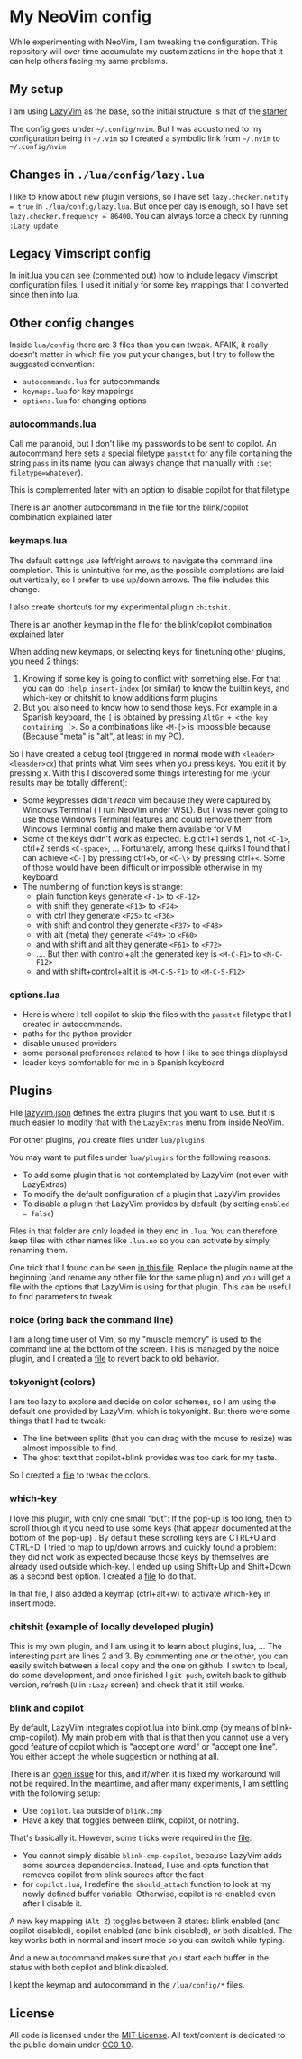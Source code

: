 # My NeoVim config

While experimenting with NeoVim, I am tweaking the configuration. This repository will over time accumulate my customizations in the hope
that it can help others facing my same problems.

## My setup

I am using [LazyVim](https://www.lazyvim.org/) as the base, so the initial structure is that of the [starter](https://github.com/LazyVim/starter)

The config goes under `~/.config/nvim`. But I was accustomed to my configuration being in `~/.vim` so I created a symbolic link
from `~/.nvim` to `~/.config/nvim`

## Changes in `./lua/config/lazy.lua`

I like to know about new plugin versions, so I have set `lazy.checker.notify = true` in `./lua/config/lazy.lua`.
But once per day is enough, so I have set `lazy.checker.frequency = 86400`. You can always force a check by running `:Lazy update`.

## Legacy Vimscript config

In [init.lua](init.lua) you can see (commented out) how to include [legacy Vimscript](legacy.vim) configuration files. I used it initially
for some key mappings that I converted since then into lua.

## Other config changes

Inside `lua/config` there are 3 files than you can tweak. AFAIK, it really doesn't matter in which file you put your changes, but I try to
follow the suggested convention:

- `autocommands.lua` for autocommands
- `keymaps.lua` for key mappings
- `options.lua` for changing options

### autocommands.lua

Call me paranoid, but I don't like my passwords to be sent to copilot. An autocommand here sets a special filetype `passtxt` for any file
containing the string `pass` in its name (you can always change that manually with `:set filetype=whatever`).

This is complemented later with an option to disable copilot for that filetype

There is an another autocommand in the file for the blink/copilot combination explained later

### keymaps.lua

The default settings use left/right arrows to navigate the command line completion. This is unintuitive for me, as the possible completions
are laid out vertically, so I prefer to use up/down arrows. The file includes this change.

I also create shortcuts for my experimental plugin `chitshit`.

There is an another keymap in the file for the blink/copilot combination explained later

When adding new keymaps, or selecting keys for finetuning other plugins, you need 2 things:

1. Knowing if some key is going to conflict with something else. For that you can do `:help insert-index` (or similar) to know the builtin
   keys, and which-key or chitshit to know additions form plugins
2. But you also need to know how to send those keys. For example in a Spanish keyboard, the `[` is obtained by pressing
   `AltGr + <the key containing [>`. So a combinations like `<M-[>` is impossible because (Because "meta" is "alt", at least in my PC).

So I have created a debug tool (triggered in normal mode with `<leader><leasder>cx`) that prints what Vim sees when you press keys.
You exit it by pressing x. With this I discovered some things interesting for me (your results may be totally different):

- Some keypresses didn't _reach_ vim because they were captured by Windows Terminal ( I run NeoVim under WSL). But I was never going to use
  those Windows Terminal features and could remove them from Windows Terminal config and make them available for VIM
- Some of the keys didn't work as expected. E.g ctrl+1 sends `1`, not `<C-1>`, ctrl+2 sends `<C-space>`, ... Fortunately, among these
  quirks I found that I can achieve `<C-]` by pressing ctrl+5, or `<C-\>` by pressing ctrl+`<`. Some of those would have been difficult or
  impossible otherwise in my keyboard
- The numbering of function keys is strange:
  - plain function keys generate `<F-1>` to `<F-12>`
  - with shift they generate `<F13>` to `<F24>`
  - with ctrl they generate `<F25>` to `<F36>`
  - with shift and control they generate `<F37>` to `<F48>`
  - with alt (meta) they generate `<F49>` to `<F60>`
  - and with shift and alt they generate `<F61>` to `<F72>`
  - .... But then with control+alt the generated key is `<M-C-F1>` to `<M-C-F12>`
  - and with shift+control+alt it is `<M-C-S-F1>` to `<M-C-S-F12>`

### options.lua

- Here is where I tell copilot to skip the files with the `passtxt` filetype that I created in autocommands.
- paths for the python provider
- disable unused providers
- some personal preferences related to how I like to see things displayed
- leader keys comfortable for me in a Spanish keyboard

## Plugins

File [lazyvim.json](lazyvim.json) defines the extra plugins that you want to use. But it is much easier to modify that with the `LazyExtras`
menu from inside NeoVim.

For other plugins, you create files under `lua/plugins`.

You may want to put files under `lua/plugins` for the following reasons:

- To add some plugin that is not contemplated by LazyVim (not even with LazyExtras)
- To modify the default configuration of a plugin that LazyVim provides
- To disable a plugin that LazyVim provides by default (by setting `enabled = false`)

Files in that folder are only loaded in they end in `.lua`. You can therefore keep files with other names like `.lua.no` so you can activate
by simply renaming them.

One trick that I found can be seen [in this file](lua/plugins/debug_cfg_example.lua.no). Replace the plugin name at the beginning (and
rename any other file for the same plugin) and you will get a file with the options that LazyVim is using for that plugin.
This can be useful to find parameters to tweak.

### noice (bring back the command line)

I am a long time user of Vim, so my "muscle memory" is used to the command line at the bottom of the screen. This is managed by the noice
plugin, and I created a [file](lua/plugins/noice.lua) to revert back to old behavior.

### tokyonight (colors)

I am too lazy to explore and decide on color schemes, so I am using the default one provided by LazyVim, which is tokyonight. But there
were some things that I had to tweak:

- The line between splits (that you can drag with the mouse to resize) was almost impossible to find.
- The ghost text that copilot+blink provides was too dark for my taste.

So I created a [file](lua/plugins/tokyonight.lua) to tweak the colors.

### which-key

I love this plugin, with only one small "but": If the pop-up is too long, then to scroll through it you need to use some keys (that appear
documented at the bottom of the pop-up) . By default these scrolling keys are CTRL+U and CTRL+D. I tried to map to up/down arrows and
quickly found a problem: they did not work as expected because those keys by themselves are already used outside which-key. I ended up
using Shift+Up and Shift+Down as a second best option. I created a [file](lua/plugins/which-key.lua) to do that.

In that file, I also added a keymap (ctrl+alt+w) to activate which-key in insert mode.

### chitshit (example of locally developed plugin)

This is my own plugin, and I am using it to learn about plugins, lua, ...
The interesting part are lines 2 and 3. By commenting one or the other, you can easily switch between a local copy and the one on github.
I switch to local, do some development, and once finished I `git push`, switch back to github version, refresh (`U` in `:Lazy` screen) and
check that it still works.

### blink and copilot

By default, LazyVim integrates copilot.lua into blink.cmp (by means of blink-cmp-copilot). My main problem with that is that then you
cannot use a very good feature of copilot which is "accept one word" or "accept one line". You either accept the whole suggestion or
nothing at all.

There is an [open issue](https://github.com/Saghen/blink.cmp/issues/1498) for this, and if/when it is fixed my workaround will not be
required. In the meantime, and after many experiments, I am settling with the following setup:

- Use `copilot.lua` outside of `blink.cmp`
- Have a key that toggles between blink, copilot, or nothing.

That's basically it. However, some tricks were required in the [file](lua/plugins/blink_copilot_combined.lua):

- You cannot simply disable `blink-cmp-copilot`, because LazyVim adds some sources dependencies. Instead, I use and opts function that
  removes copilot from blink sources after the fact
- for `copilot.lua`, I redefine the `should_attach` function to look at my newly defined buffer variable. Otherwise, copilot is re-enabled
  even after I disable it.

A new key mapping (`Alt-Z`) toggles between 3 states: blink enabled (and copilot disabled), copilot enabled (and blink disabled), or both
disabled. The key works both in normal and insert mode so you can switch while typing.

And a new autocommand makes sure that you start each buffer in the status with both copilot and blink disabled.

I kept the keymap and autocommand in the `/lua/config/*` files.

## License

All code is licensed under the [MIT License](https://opensource.org/license/mit).
All text/content is dedicated to the public domain under [CC0 1.0](https://creativecommons.org/publicdomain/zero/1.0/).
